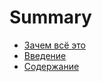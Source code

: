 # Summary

* [Зачем всё это](README.md)
* [Введение](modules/01-introduction.md)
* [Содержание](SUMMARY.md)

